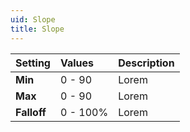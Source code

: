 ```yaml
---
uid: Slope
title: Slope
---
```


| Setting     | Values      | Description |
| :---------- | :---------- | :---------- |
| **Min**     | 0 - 90      | Lorem       |
| **Max**     | 0 - 90      | Lorem       |
| **Falloff** | 0 - 100% | Lorem       |



